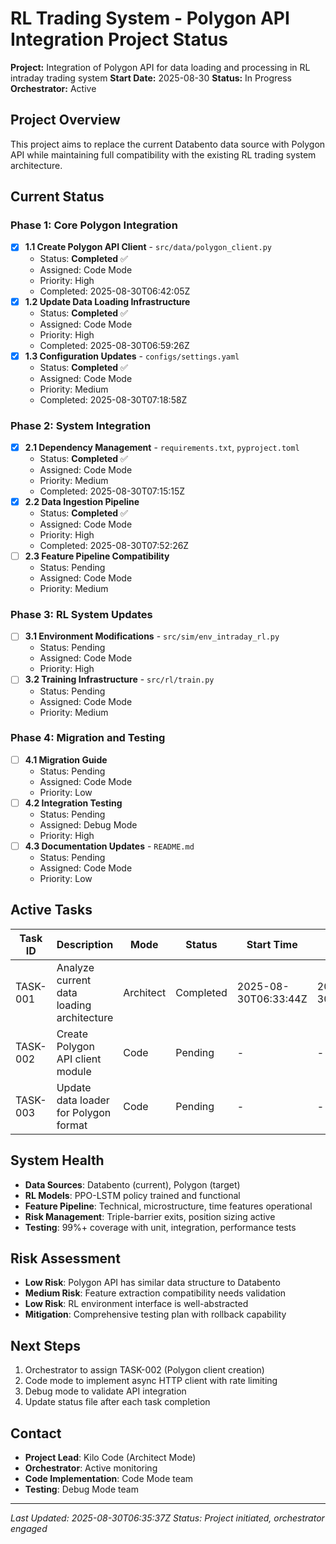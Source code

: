 # RL Trading System - Polygon API Integration Project Status

**Project:** Integration of Polygon API for data loading and processing in RL intraday trading system
**Start Date:** 2025-08-30
**Status:** In Progress
**Orchestrator:** Active

## Project Overview

This project aims to replace the current Databento data source with Polygon API while maintaining full compatibility with the existing RL trading system architecture.

## Current Status

### Phase 1: Core Polygon Integration
- [x] **1.1 Create Polygon API Client** - `src/data/polygon_client.py`
  - Status: **Completed** ✅
  - Assigned: Code Mode
  - Priority: High
  - Completed: 2025-08-30T06:42:05Z
- [x] **1.2 Update Data Loading Infrastructure**
  - Status: **Completed** ✅
  - Assigned: Code Mode
  - Priority: High
  - Completed: 2025-08-30T06:59:26Z
- [x] **1.3 Configuration Updates** - `configs/settings.yaml`
  - Status: **Completed** ✅
  - Assigned: Code Mode
  - Priority: Medium
  - Completed: 2025-08-30T07:18:58Z

### Phase 2: System Integration
- [x] **2.1 Dependency Management** - `requirements.txt`, `pyproject.toml`
  - Status: **Completed** ✅
  - Assigned: Code Mode
  - Priority: Medium
  - Completed: 2025-08-30T07:15:15Z
- [x] **2.2 Data Ingestion Pipeline**
  - Status: **Completed** ✅
  - Assigned: Code Mode
  - Priority: High
  - Completed: 2025-08-30T07:52:26Z
- [ ] **2.3 Feature Pipeline Compatibility**
  - Status: Pending
  - Assigned: Code Mode
  - Priority: Medium

### Phase 3: RL System Updates
- [ ] **3.1 Environment Modifications** - `src/sim/env_intraday_rl.py`
  - Status: Pending
  - Assigned: Code Mode
  - Priority: High
- [ ] **3.2 Training Infrastructure** - `src/rl/train.py`
  - Status: Pending
  - Assigned: Code Mode
  - Priority: Medium

### Phase 4: Migration and Testing
- [ ] **4.1 Migration Guide**
  - Status: Pending
  - Assigned: Code Mode
  - Priority: Low
- [ ] **4.2 Integration Testing**
  - Status: Pending
  - Assigned: Debug Mode
  - Priority: High
- [ ] **4.3 Documentation Updates** - `README.md`
  - Status: Pending
  - Assigned: Code Mode
  - Priority: Low

## Active Tasks

| Task ID | Description | Mode | Status | Start Time | End Time | Notes |
|---------|-------------|------|--------|------------|----------|-------|
| TASK-001 | Analyze current data loading architecture | Architect | Completed | 2025-08-30T06:33:44Z | 2025-08-30T06:34:16Z | Completed analysis of DatabentoClient, IBKR integration, and RL pipeline |
| TASK-002 | Create Polygon API client module | Code | Pending | - | - | Waiting for orchestrator assignment |
| TASK-003 | Update data loader for Polygon format | Code | Pending | - | - | Waiting for orchestrator assignment |

## System Health

- **Data Sources**: Databento (current), Polygon (target)
- **RL Models**: PPO-LSTM policy trained and functional
- **Feature Pipeline**: Technical, microstructure, time features operational
- **Risk Management**: Triple-barrier exits, position sizing active
- **Testing**: 99%+ coverage with unit, integration, performance tests

## Risk Assessment

- **Low Risk**: Polygon API has similar data structure to Databento
- **Medium Risk**: Feature extraction compatibility needs validation
- **Low Risk**: RL environment interface is well-abstracted
- **Mitigation**: Comprehensive testing plan with rollback capability

## Next Steps

1. Orchestrator to assign TASK-002 (Polygon client creation)
2. Code mode to implement async HTTP client with rate limiting
3. Debug mode to validate API integration
4. Update status file after each task completion

## Contact

- **Project Lead**: Kilo Code (Architect Mode)
- **Orchestrator**: Active monitoring
- **Code Implementation**: Code Mode team
- **Testing**: Debug Mode team

---

*Last Updated: 2025-08-30T06:35:37Z*
*Status: Project initiated, orchestrator engaged*